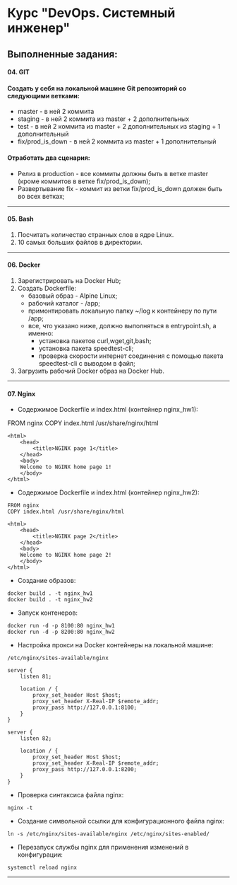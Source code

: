 # Курс "DevOps. Системный инженер"

## Выполненные задания:

#### 04. GIT

#### Создать у себя на локальной машине Git репозиторий со следующими ветками:

* master - в ней 2 коммита
* staging - в ней 2 коммита из master + 2 дополнительных
* test - в ней 2 коммита из master + 2 дополнительных из staging + 1 дополнительный
* fix/prod_is_down - в ней 2 коммита из master + 1 дополнительный

#### Отработать два сценария:

* Релиз в production - все коммиты должны быть в ветке master (кроме коммитов в ветке fix/prod_is_down);
* Развертывание fix - коммит из ветки fix/prod_is_down должен быть во всех ветках;
---

#### 05. Bash

1. Посчитать количество странных слов в ядре Linux.
2. 10 самых больших файлов в директории.
---

#### 06. Docker

1. Зарегистрировать на Docker Hub;
2. Создать Dockerfile:
   * базовый образ - Alpine Linux;
   * рабочий каталог - /app;
   * примонтировать локальную папку ~/log к контейнеру по пути /app;
   * все, что указано ниже, должно выполняться в entrypoint.sh, а именно:
      - установка пакетов curl,wget,git,bash;
      - установка пакета speedtest-cli;    
      - проверка скорости интернет соединения с помощью пакета speedtest-cli с выводом в файл;
3. Загрузить рабочий Docker образ на Docker Hub.
---

#### 07. Nginx

* Содержимое Dockerfile и index.html (контейнер nginx_hw1):

FROM nginx
COPY index.html /usr/share/nginx/html

````
<html>
	<head>
		<title>NGINX page 1</title>
	</head>
	<body>
	Welcome to NGINX home page 1!
	</body>
</html>
````

* Содержимое Dockerfile и index.html (контейнер nginx_hw2):
````
FROM nginx
COPY index.html /usr/share/nginx/html
````
````
<html>
	<head>
		<title>NGINX page 2</title>
	</head>
	<body>
	Welcome to NGINX home page 2!
	</body>
</html>
````
* Создание образов:
````
docker build . -t nginx_hw1
docker build . -t nginx_hw2
````

* Запуск контенеров:
````
docker run -d -p 8100:80 nginx_hw1
docker run -d -p 8200:80 nginx_hw2
````

* Настройка прокси на Docker контейнеры на локальной машине:

````
/etc/nginx/sites-available/nginx

server {
    listen 81;

    location / {
        proxy_set_header Host $host;
        proxy_set_header X-Real-IP $remote_addr;
        proxy_pass http://127.0.0.1:8100;
    }
}

server {
    listen 82;

    location / {
        proxy_set_header Host $host;
        proxy_set_header X-Real-IP $remote_addr;
        proxy_pass http://127.0.0.1:8200;
    }
}
````

* Проверка синтаксиса файла nginx:
````
nginx -t
````

* Создание символьной ссылки для конфигурационного файла nginx:
````
ln -s /etc/nginx/sites-available/nginx /etc/nginx/sites-enabled/
````

* Перезапуск службы nginx для применения изменений в конфигурации:
````
systemctl reload nginx
````
---
